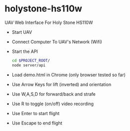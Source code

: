 # holystone-hs110w
UAV Web Interface For Holy Stone HS110W

* Start UAV
* Connect Computer To UAV's Network (Wifi)
* Start the API

    ```bash
    cd $PROJECT_ROOT/
    node server/api
    ```
* Load demo.html in Chrome (only browser tested so far)
* Use Arrow Keys for lift (inverted) and orientation
* Use W,A,S,D for forward/back and strafe
* Use R to toggle (on/off) video recording
* Use Enter to start flight
* Use Escape to end flight
